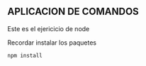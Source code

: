 


## APLICACION DE COMANDOS

Este es el ejericicio de node

Recordar instalar los paquetes 

```
npm install
```